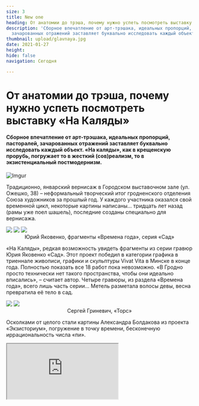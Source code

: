 ```yaml
---
size: 3
title: New one
heading: От анатомии до трэша, почему нужно успеть посмотреть выставку «На Каляды»
description: 'Сборное впечатление от арт-трэшака, идеальных пропорций, пасторалей,
  зачарованных отражений заставляет буквально исследовать каждый объект. '
thumbnail: upload/glavnaya.jpg
date: 2021-01-27
height: 
hide: false
navigation: Сегодня

---
```

# От анатомии до трэша, почему нужно успеть посмотреть выставку «На Каляды»

#### Сборное впечатление от арт-трэшака, идеальных пропорций, пасторалей, зачарованных отражений заставляет буквально исследовать каждый объект. «На каляды», как в крещенскую прорубь, погружает то в жесткий (сов)реализм, то в экзистенциальный постмодернизм. 

![Imgur](https://i.imgur.com/YnOHhCi.jpg)

Традиционно, январский вернисаж в Городском выставочном зале (ул. Ожешко, 38) – неформальный творческий итог гродненского отделения Союза художников за прошлый год. У каждого участника оказался свой временной цикл, некоторые картины написаны… тридцать лет назад (рамы уже поел шашель), последние созданы специально для вернисажа.

<div class="gallery3">
<!-- Смените gallery2 на gallery3 или gallery4, цифра определяет количество картинок в одном ряду -->
<a href="https://imgur.com/zGZtxCu"><img src="https://i.imgur.com/zGZtxCu.jpg"></a>
<a href="https://imgur.com/4EF9sSY"><img src="https://i.imgur.com/4EF9sSY.jpg"></a>
<a href="https://imgur.com/YTDE7UR"><img src="https://i.imgur.com/YTDE7UR.jpg"></a>
</div>
<center>Юрий Яковенко, фрагменты «Времена года», серия «Сад»</center>

«На Каляды», редкая возможность увидеть фрагменты из серии гравюр Юрия Яковенко «Сад». Этот проект победил в категории графика в триеннале живописи, графики и скульптуры Vivat Vita в Минске в конце года.  Полностью показать все 18 работ пока невозможно. «В Гродно просто технически нет такого пространства, чтобы они идеально вписались», – считает автор.  Четыре гравюры, из раздела «Времена года», всего лишь часть серии…  Метель разметала волосы девы, весна превратила её тело в сад.

<div class="gallery2">
<!-- Смените gallery2 на gallery3 или gallery4, цифра определяет количество картинок в одном ряду -->
<a href="https://imgur.com/WFjAQXj"><img src="https://i.imgur.com/WFjAQXj.jpg"></a>
<a href="https://imgur.com/NZwU32w"><img src="https://i.imgur.com/NZwU32w.jpg"></a>
</div>
<center>Сергей Гриневич, «Торс»</center>

Осколками от целого стали картины Александра Болдакова из проекта «Экзисториум», погружение в точку времени, бесконечную иррациональность числа «пи». 

<div><iframe class="youtube" src="https://www.youtube.com/embed/XFUlfu8WMt4"></div>
  
Идеальные пропорции, диптих «Торс», Сергея Гриневича заставляют в очередной раз пожалеть, что ретроспектива «8-й регион» закончилась, полит/не/корректные «неликвиды» снова в мастерской художника, а не в постоянной экспозиции современной галереи. Нет такой. Зато виртуальный тур остался в коллекции mam, его можно посмотреть [**здесь**](https://www.mamgrodno.com/panorama/pano2.html).
  
<div><iframe class="youtube" src="https://www.youtube.com/embed/FGO4KW7dgA"></div>
  
Задержался после персональной выставки «Синий город» Виктории Ильиной, пропавший в отражениях, потерянный в пространстве и во времени, растаявший в фонарях и реке. Александр Сильванович продолжает эксперименты, «Шэсце» на древесной плите, вольные гуляния с цветами и птицами «держат» всю экспозицию выставочного зала.
  
<div class="gallery2">
<!-- Смените gallery2 на gallery3 или gallery4, цифра определяет количество картинок в одном ряду -->
<a href="https://imgur.com/lErdw4B"><img src="https://i.imgur.com/lErdw4B.jpg"></a>
<a href="https://imgur.com/Nw4vgyO"><img src="https://i.imgur.com/Nw4vgyO.jpg"></a>
</div>
<center>Александр Сильванович «Шествие»</center>

Птицы и ангелы, собирающие звезды, Владимира Пантелеева – единственные скульптуры из недавнего времени. Ангелы в целом в доминанте, ведь выставка рождественская.

<div class="gallery3">
<!-- Смените gallery2 на gallery3 или gallery4, цифра определяет количество картинок в одном ряду -->
<a href="https://imgur.com/NdhjktG"><img src="https://i.imgur.com/NdhjktG.jpg"></a>
<a href="https://imgur.com/qP7MGIf"><img src="https://i.imgur.com/qP7MGIf.jpg"></a>
<a href="https://imgur.com/TAe4hF7"><img src="https://i.imgur.com/TAe4hF7.jpg"></a>
</div>
<center>Владимир Пантелеев. «Птицы», «Собирающая звезды»</center>
  
Керамисты и стеклодувы на этот раз свои работы не отправили. Но есть простые как чарка и шкварка, живописные признания в патриотизме. Например, “Птушка шчасця заўтрашняга дня”, Павла Врублевского, в гармонии с “Адкуль расце хвост залатога карася”. На обороте птушки  грозные пророчества болгарской Ванги, насмотримся еще ужасов.
  
<div class="gallery3">
<!-- Смените gallery2 на gallery3 или gallery4, цифра определяет количество картинок в одном ряду -->
<a href="https://imgur.com/g0RpXKp"><img src="https://i.imgur.com/g0RpXKp.jpg"></a>
<a href="https://imgur.com/L8heQdG"><img src="https://i.imgur.com/L8heQdG.jpg"></a>
<a href="https://imgur.com/oKe2ITP"><img src="https://i.imgur.com/oKe2ITP.jpg"></a>
</div>
<center>Павел Врублевский «Птица счастья завтрашнего дня», «Откуда растет хвост карася»</center>

И между краями: серые классические проселки, воздушные девочки, дождливые силуэты, мягкие фейерверки.

На вернисаж стоит поспешить, выставка будет демонтирована 1 февраля. 

Автор: **Инна МАКСИМЧИК**

Фото: **Инна МАКСИМЧИК**
